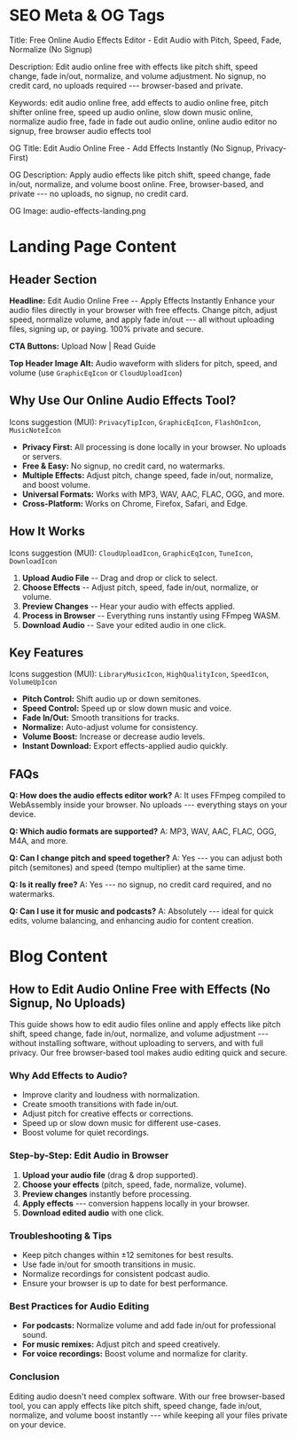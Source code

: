 # SEO Meta & OG Tags

Title: Free Online Audio Effects Editor - Edit Audio with Pitch, Speed,
Fade, Normalize (No Signup)

Description: Edit audio online free with effects like pitch shift, speed
change, fade in/out, normalize, and volume adjustment. No signup, no
credit card, no uploads required --- browser-based and private.

Keywords: edit audio online free, add effects to audio online free,
pitch shifter online free, speed up audio online, slow down music
online, normalize audio free, fade in fade out audio online, online
audio editor no signup, free browser audio effects tool

OG Title: Edit Audio Online Free - Add Effects Instantly (No Signup,
Privacy-First)

OG Description: Apply audio effects like pitch shift, speed change, fade
in/out, normalize, and volume boost online. Free, browser-based, and
private --- no uploads, no signup, no credit card.

OG Image: audio-effects-landing.png

# Landing Page Content

## Header Section

**Headline:** Edit Audio Online Free -- Apply Effects Instantly
Enhance your audio files directly in your browser with free effects.
Change pitch, adjust speed, normalize volume, and apply fade in/out ---
all without uploading files, signing up, or paying. 100% private and
secure.

**CTA Buttons:** Upload Now | Read Guide

**Top Header Image Alt:** Audio waveform with sliders for pitch,
speed, and volume (use `GraphicEqIcon` or `CloudUploadIcon`)

## Why Use Our Online Audio Effects Tool?

Icons suggestion (MUI): `PrivacyTipIcon`, `GraphicEqIcon`,
`FlashOnIcon`, `MusicNoteIcon`

- **Privacy First:** All processing is done locally in your
browser. No uploads or servers.
- **Free & Easy:** No signup, no credit card, no watermarks.
- **Multiple Effects:** Adjust pitch, change speed, fade in/out,
normalize, and boost volume.
- **Universal Formats:** Works with MP3, WAV, AAC, FLAC, OGG, and
more.
- **Cross-Platform:** Works on Chrome, Firefox, Safari, and Edge.

## How It Works

Icons suggestion (MUI): `CloudUploadIcon`, `GraphicEqIcon`,
`TuneIcon`, `DownloadIcon`

1. **Upload Audio File** -- Drag and drop or click to select.
2. **Choose Effects** -- Adjust pitch, speed, fade in/out,
normalize, or volume.
3. **Preview Changes** -- Hear your audio with effects applied.
4. **Process in Browser** -- Everything runs instantly using FFmpeg
WASM.
5. **Download Audio** -- Save your edited audio in one click.

## Key Features

Icons suggestion (MUI): `LibraryMusicIcon`, `HighQualityIcon`,
`SpeedIcon`, `VolumeUpIcon`

- **Pitch Control:** Shift audio up or down semitones.
- **Speed Control:** Speed up or slow down music and voice.
- **Fade In/Out:** Smooth transitions for tracks.
- **Normalize:** Auto-adjust volume for consistency.
- **Volume Boost:** Increase or decrease audio levels.
- **Instant Download:** Export effects-applied audio quickly.

## FAQs

**Q: How does the audio effects editor work?**
A: It uses FFmpeg compiled to WebAssembly inside your browser. No
uploads --- everything stays on your device.

**Q: Which audio formats are supported?**
A: MP3, WAV, AAC, FLAC, OGG, M4A, and more.

**Q: Can I change pitch and speed together?**
A: Yes --- you can adjust both pitch (semitones) and speed (tempo
multiplier) at the same time.

**Q: Is it really free?**
A: Yes --- no signup, no credit card required, and no watermarks.

**Q: Can I use it for music and podcasts?**
A: Absolutely --- ideal for quick edits, volume balancing, and enhancing
audio for content creation.

# Blog Content

## How to Edit Audio Online Free with Effects (No Signup, No Uploads)

This guide shows how to edit audio files online and apply effects like
pitch shift, speed change, fade in/out, normalize, and volume adjustment
--- without installing software, without uploading to servers, and with
full privacy. Our free browser-based tool makes audio editing quick and
secure.

### Why Add Effects to Audio?

- Improve clarity and loudness with normalization.
- Create smooth transitions with fade in/out.
- Adjust pitch for creative effects or corrections.
- Speed up or slow down music for different use-cases.
- Boost volume for quiet recordings.

### Step-by-Step: Edit Audio in Browser

1. **Upload your audio file** (drag & drop supported).
2. **Choose your effects** (pitch, speed, fade, normalize, volume).
3. **Preview changes** instantly before processing.
4. **Apply effects** --- conversion happens locally in your
browser.
5. **Download edited audio** with one click.

### Troubleshooting & Tips

- Keep pitch changes within ±12 semitones for best results.
- Use fade in/out for smooth transitions in music.
- Normalize recordings for consistent podcast audio.
- Ensure your browser is up to date for best performance.

### Best Practices for Audio Editing

- **For podcasts:** Normalize volume and add fade in/out for
professional sound.
- **For music remixes:** Adjust pitch and speed creatively.
- **For voice recordings:** Boost volume and normalize for clarity.

### Conclusion

Editing audio doesn't need complex software. With our free browser-based
tool, you can apply effects like pitch shift, speed change, fade in/out,
normalize, and volume boost instantly --- while keeping all your files
private on your device.
